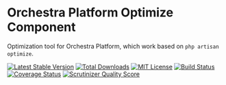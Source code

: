 Orchestra Platform Optimize Component
==============

Optimization tool for Orchestra Platform, which work based on `php artisan optimize`.

[![Latest Stable Version](https://img.shields.io/github/release/orchestral/optimize.svg?style=flat)](https://packagist.org/packages/orchestra/optimize)
[![Total Downloads](https://img.shields.io/packagist/dt/orchestra/optimize.svg?style=flat)](https://packagist.org/packages/orchestra/optimize)
[![MIT License](https://img.shields.io/packagist/l/orchestra/optimize.svg?style=flat)](https://packagist.org/packages/orchestra/optimize)
[![Build Status](https://img.shields.io/travis/orchestral/optimize/master.svg?style=flat)](https://travis-ci.org/orchestral/optimize)
[![Coverage Status](https://img.shields.io/coveralls/orchestral/optimize/master.svg?style=flat)](https://coveralls.io/r/orchestral/optimize?branch=master)
[![Scrutinizer Quality Score](https://img.shields.io/scrutinizer/g/orchestral/optimize/master.svg?style=flat)](https://scrutinizer-ci.com/g/orchestral/optimize/)
